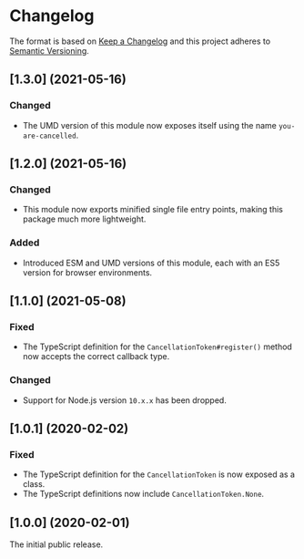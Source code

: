 # Changelog

The format is based on [Keep a Changelog](http://keepachangelog.com/) and this project adheres to [Semantic Versioning](https://semver.org/spec/v2.0.0.html).

## [1.3.0] (2021-05-16)

### Changed

- The UMD version of this module now exposes itself using the name `you-are-cancelled`.

## [1.2.0] (2021-05-16)

### Changed

- This module now exports minified single file entry points, making this package much more lightweight.

### Added

- Introduced ESM and UMD versions of this module, each with an ES5 version for browser environments.

## [1.1.0] (2021-05-08)

### Fixed

- The TypeScript definition for the `CancellationToken#register()` method now accepts the correct callback type.

### Changed

- Support for Node.js version `10.x.x` has been dropped.

## [1.0.1] (2020-02-02)

### Fixed

- The TypeScript definition for the `CancellationToken` is now exposed as a class.
- The TypeScript definitions now include `CancellationToken.None`.

## [1.0.0] (2020-02-01)

The initial public release.
